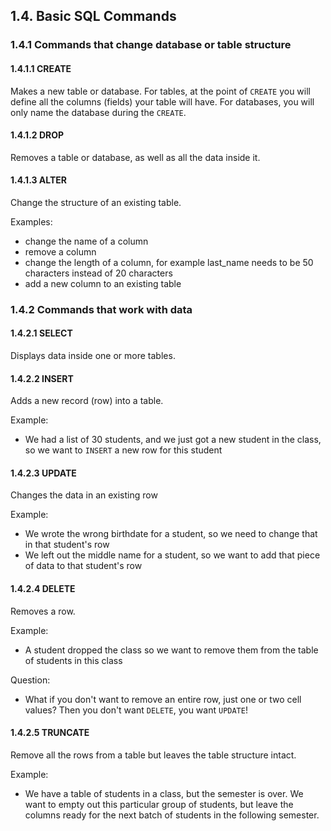 ## 1.4. Basic SQL Commands
### 1.4.1 Commands that change database or table structure
#### 1.4.1.1 CREATE
Makes a new table or database. For tables, at the point of ```CREATE``` you will define all the columns (fields) your table will have. For databases, you will only name the database during the ```CREATE```.
#### 1.4.1.2 DROP
Removes a table or database, as well as all the data inside it.
#### 1.4.1.3 ALTER
Change the structure of an existing table. 

Examples: 
* change the name of a column
* remove a column
* change the length of a column, for example last_name needs to be 50 characters instead of 20 characters
* add a new column to an existing table

### 1.4.2 Commands that work with data
#### 1.4.2.1 SELECT
Displays data inside one or more tables.
#### 1.4.2.2 INSERT
Adds a new record (row) into a table. 

Example:
* We had a list of 30 students, and we just got a new student in the class, so we want to ```INSERT``` a new row for this student
#### 1.4.2.3 UPDATE
Changes the data in an existing row

Example:
* We wrote the wrong birthdate for a student, so we need to change that in that student's row
* We left out the middle name for a student, so we want to add that piece of data to that student's row

#### 1.4.2.4 DELETE
Removes a row. 

Example: 
* A student dropped the class so we want to remove them from the table of students in this class

Question:
* What if you don't want to remove an entire row, just one or two cell values? Then you don't want ```DELETE```, you want ```UPDATE```!

#### 1.4.2.5 TRUNCATE
Remove all the rows from a table but leaves the table structure intact.

Example:
* We have a table of students in a class, but the semester is over. We want to empty out this particular group of students, but leave the columns ready for the next batch of students in the following semester.
